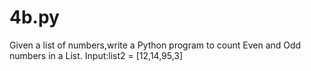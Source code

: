 # 4b.py
Given a list of numbers,write a Python program to count Even and Odd numbers in a List. Input:list2 = [12,14,95,3]  
